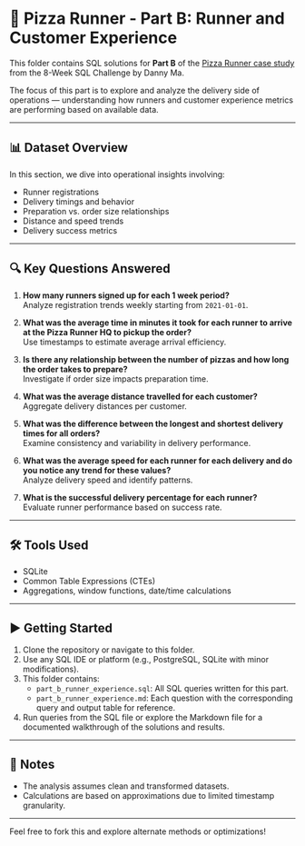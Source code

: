 # 🍕 Pizza Runner - Part B: Runner and Customer Experience

This folder contains SQL solutions for **Part B** of the [Pizza Runner case study](https://8weeksqlchallenge.com/case-study-2/) from the 8-Week SQL Challenge by Danny Ma.

The focus of this part is to explore and analyze the delivery side of operations — understanding how runners and customer experience metrics are performing based on available data.

---

## 📊 Dataset Overview

In this section, we dive into operational insights involving:

- Runner registrations  
- Delivery timings and behavior  
- Preparation vs. order size relationships  
- Distance and speed trends  
- Delivery success metrics

---

## 🔍 Key Questions Answered

1. **How many runners signed up for each 1 week period?**  
   Analyze registration trends weekly starting from `2021-01-01`.

2. **What was the average time in minutes it took for each runner to arrive at the Pizza Runner HQ to pickup the order?**  
   Use timestamps to estimate average arrival efficiency.

3. **Is there any relationship between the number of pizzas and how long the order takes to prepare?**  
   Investigate if order size impacts preparation time.

4. **What was the average distance travelled for each customer?**  
   Aggregate delivery distances per customer.

5. **What was the difference between the longest and shortest delivery times for all orders?**  
   Examine consistency and variability in delivery performance.

6. **What was the average speed for each runner for each delivery and do you notice any trend for these values?**  
   Analyze delivery speed and identify patterns.

7. **What is the successful delivery percentage for each runner?**  
   Evaluate runner performance based on success rate.

---

## 🛠️ Tools Used

- SQLite
- Common Table Expressions (CTEs)
- Aggregations, window functions, date/time calculations

---

## ▶️ Getting Started

1. Clone the repository or navigate to this folder.
2. Use any SQL IDE or platform (e.g., PostgreSQL, SQLite with minor modifications).
3. This folder contains:
   - `part_b_runner_experience.sql`: All SQL queries written for this part.
   - `part_b_runner_experience.md`: Each question with the corresponding query and output table for reference.
4. Run queries from the SQL file or explore the Markdown file for a documented walkthrough of the solutions and results.

---

## 📝 Notes

- The analysis assumes clean and transformed datasets.
- Calculations are based on approximations due to limited timestamp granularity.

---

Feel free to fork this and explore alternate methods or optimizations!
